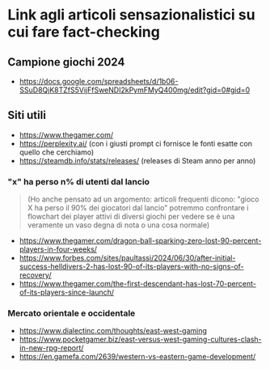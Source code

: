 # Link agli articoli sensazionalistici su cui fare fact-checking

## Campione giochi 2024
* https://docs.google.com/spreadsheets/d/1b06-SSuD8QjK8TZfS5VijFfSweNDI2kPymFMyQ400mg/edit?gid=0#gid=0

## Siti utili

* https://www.thegamer.com/
* https://perplexity.ai/ (con i giusti prompt ci fornisce le fonti esatte con quello che cerchiamo)
* https://steamdb.info/stats/releases/ (releases di Steam anno per anno)

### "x" ha perso n% di utenti dal lancio

> (Ho anche pensato ad un argomento: articoli frequenti dicono: "gioco X ha perso il 90% dei giocatori dal lancio" potremmo confrontare i flowchart dei player attivi di diversi giochi per vedere se è una veramente un vaso degna di nota o una cosa normale)

* https://www.thegamer.com/dragon-ball-sparking-zero-lost-90-percent-players-in-four-weeks/
* https://www.forbes.com/sites/paultassi/2024/06/30/after-initial-success-helldivers-2-has-lost-90-of-its-players-with-no-signs-of-recovery/
* https://www.thegamer.com/the-first-descendant-has-lost-70-percent-of-its-players-since-launch/

### Mercato orientale e occidentale

* https://www.dialectinc.com/thoughts/east-west-gaming
* https://www.pocketgamer.biz/east-versus-west-gaming-cultures-clash-in-new-rpg-report/
* https://en.gamefa.com/2639/western-vs-eastern-game-development/

